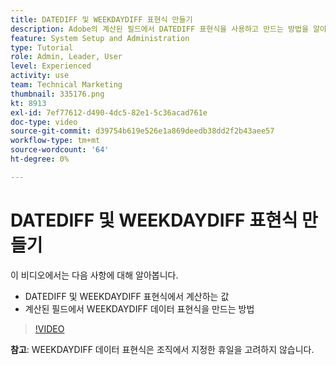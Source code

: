 ```yaml
---
title: DATEDIFF 및 WEEKDAYDIFF 표현식 만들기
description: Adobe의 계산된 필드에서 DATEDIFF 표현식을 사용하고 만드는 방법을 알아봅니다 [!DNL Workfront].
feature: System Setup and Administration
type: Tutorial
role: Admin, Leader, User
level: Experienced
activity: use
team: Technical Marketing
thumbnail: 335176.png
kt: 8913
exl-id: 7ef77612-d490-4dc5-82e1-5c36acad761e
doc-type: video
source-git-commit: d39754b619e526e1a869deedb38dd2f2b43aee57
workflow-type: tm+mt
source-wordcount: '64'
ht-degree: 0%

---
```


# DATEDIFF 및 WEEKDAYDIFF 표현식 만들기

이 비디오에서는 다음 사항에 대해 알아봅니다.

* DATEDIFF 및 WEEKDAYDIFF 표현식에서 계산하는 값
* 계산된 필드에서 WEEKDAYDIFF 데이터 표현식을 만드는 방법

>[!VIDEO](https://video.tv.adobe.com/v/335176/?quality=12)

**참고**: WEEKDAYDIFF 데이터 표현식은 조직에서 지정한 휴일을 고려하지 않습니다.

